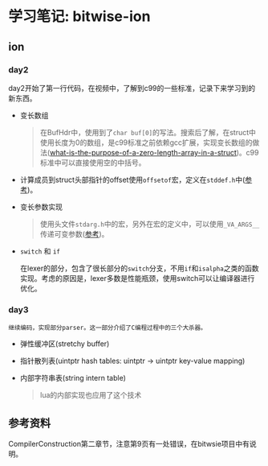 # 学习笔记: bitwise-ion

## ion

### day2

day2开始了第一行代码，在视频中，了解到c99的一些标准，记录下来学习到的新东西。

- 变长数组

    > 在BufHdr中，使用到了`char buf[0]`的写法。搜索后了解，在struct中使用长度为0的数组，是c99标准之前依赖gcc扩展，实现变长数组的做法([what-is-the-purpose-of-a-zero-length-array-in-a-struct](https://stackoverflow.com/questions/11733981/what-is-the-purpose-of-a-zero-length-array-in-a-struct))。c99标准中可以直接使用空的中括号。

- 计算成员到struct头部指针的offset使用`offsetof`宏，定义在`stddef.h`中([参考](http://www.runoob.com/cprogramming/c-macro-offsetof.html))。

- 变长参数实现
    
    > 使用头文件`stdarg.h`中的宏，另外在宏的定义中，可以使用`_VA_ARGS__`传递可变参数([参考](http://www.cnblogs.com/alexshi/archive/2012/03/09/2388453.html))。

- `switch` 和 `if`

    在lexer的部分，包含了很长部分的`switch`分支，不用`if`和`isalpha`之类的函数实现。考虑的原因是，lexer多数是性能瓶颈，使用switch可以让编译器进行优化。

### day3
    
    继续编码，实现部分parser。这一部分介绍了C编程过程中的三个大杀器。
    
- 弹性缓冲区(stretchy buffer)
- 指针散列表(uintptr hash tables: uintptr -> uintptr key-value mapping)
- 内部字符串表(string intern table)

    > lua的内部实现也应用了这个技术

## 参考资料

CompilerConstruction第二章节，注意第9页有一处错误，在bitwsie项目中有说明。
